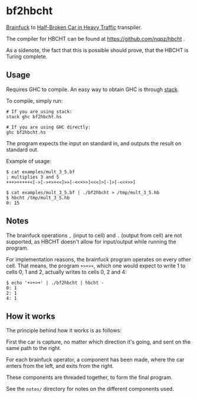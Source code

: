 # bf2hbcht

[Brainfuck](https://esolangs.org/wiki/Brainfuck) to [Half-Broken Car in Heavy
Traffic](https://esolangs.org/wiki/Half-Broken_Car_in_Heavy_Traffic)
transpiler.

The compiler for HBCHT can be found at https://github.com/nqpz/hbcht .

As a sidenote, the fact that this is possible should prove, that the HBCHT is
Turing complete.

## Usage

Requires GHC to compile. An easy way to obtain GHC is through
[stack](https://haskellstack.org).

To compile, simply run:

```
# If you are using stack:
stack ghc bf2hbcht.hs

# If you are using GHC directly:
ghc bf2hbcht.hs
```

The program expects the input on standard in, and outputs the result on standard
out.

Example of usage:

```
$ cat examples/mult_3_5.bf
; multiplies 3 and 5
+++>+++++<[->[->+>+<<]>>[-<<+>>]<<<]>[-]>[-<<+>>]

$ cat examples/mult_3_5.bf | ./bf2hbcht > /tmp/mult_3_5.hb
$ hbcht /tmp/mult_3_5.hb
0: 15
```

## Notes

The brainfuck operations `,` (input to cell) and `.` (output from cell) are
not supported, as HBCHT doesn't allow for input/output while running the
program.

For implementation reasons, the brainfuck program operates on every other cell.
That means, the program `+>+>+`, which one would expect to write 1 to cells 0, 1
and 2, actually writes to cells 0, 2 and 4:

```
$ echo '+>+>+' | ./bf2hbcht | hbcht -
0: 1
2: 1
4: 1
```

## How it works

The principle behind how it works is as follows:

First the car is capture, no matter which direction it's going, and sent on the
same path to the right.

For each brainfuck operator, a component has been made, where the car enters
from the left, and exits from the right.

These components are threaded together, to form the final program.

See the `notes/` directory for notes on the different components used.

